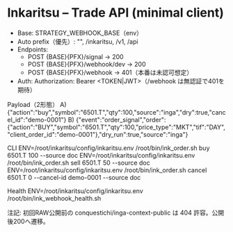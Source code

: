 # Inkaritsu – Trade API (minimal client)
- Base: STRATEGY_WEBHOOK_BASE（env）
- Auto prefix（優先）: "", /inkaritsu, /v1, /api
- Endpoints:
  - POST {BASE}{PFX}/signal      -> 200
  - POST {BASE}{PFX}/webhook/dev -> 200
  - POST {BASE}{PFX}/webhook     -> 401（本番は未認可想定）
- Auth: Authorization: Bearer <TOKEN|JWT>（/webhook は無認証で401を期待）

Payload（2形態）
A) {"action":"buy","symbol":"6501.T","qty":100,"source":"inga","dry":true,"cancel_id":"demo-0001"}
B) {"event":"order_signal","order":{"action":"BUY","symbol":"6501.T","qty":100,"price_type":"MKT","tif":"DAY","client_order_id":"demo-0001"},"dry_run":true,"source":"inga"}

CLI
ENV=/root/inkaritsu/config/inkaritsu.env /root/bin/ink_order.sh buy 6501.T 100 --source doc
ENV=/root/inkaritsu/config/inkaritsu.env /root/bin/ink_order.sh sell 6501.T  50 --source doc
ENV=/root/inkaritsu/config/inkaritsu.env /root/bin/ink_order.sh cancel 6501.T 0 --cancel-id demo-0001 --source doc

Health
ENV=/root/inkaritsu/config/inkaritsu.env /root/bin/ink_webhook_health.sh

注記: 初回RAW公開前の conquestichi/inga-context-public は 404 許容。公開後200へ遷移。
